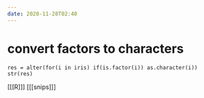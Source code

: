 ```yaml
---
date: 2020-11-28T02:40
---
```


# convert factors to characters
    res = alter(for(i in iris) if(is.factor(i)) as.character(i))
    str(res)
    
[[[R]]]
[[[snips]]]